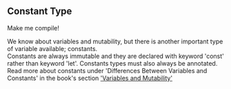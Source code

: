 ## Constant Type

Make me compile!

<div class="hint">
  We know about variables and mutability, but there is another important type of
variable available; constants.
</div>

<div class="hint">
Constants are always immutable and they are declared with keyword 'const' rather
than keyword 'let'.
Constants types must also always be annotated.
</div>

<div class="hint">
Read more about constants under 'Differences Between Variables and Constants' in the book's section
<a href="https://doc.rust-lang.org/book/ch03-01-variables-and-mutability.html#differences-between-variables-and-constants">'Variables and Mutability'</a> 
</div>
